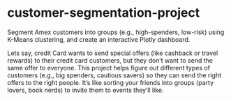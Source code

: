 # customer-segmentation-project
Segment Amex customers into groups (e.g., high-spenders, low-risk) using K-Means clustering, and create an interactive Plotly dashboard.

Lets say, credit Card wants to send special offers (like cashback or travel rewards) to their credit card customers, but they don’t want to send the same offer to everyone. This project helps figure out different types of customers (e.g., big spenders, cautious savers) so they can send the right offers to the right people. It’s like sorting your friends into groups (party lovers, book nerds) to invite them to events they’ll like.
